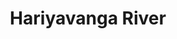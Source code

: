 ---
title: "Hariyavanga River"
title_bn: "হাড়িয়াভাঙ্গা নদী"
description: "It originated from the Hugli River of West-Bengal and flows in the borders of Bangladesh and India after passing through Uttor Chobbish Porgona. A branch from the river Raymongol also joined this river. It is also named as Horinvanga."
---